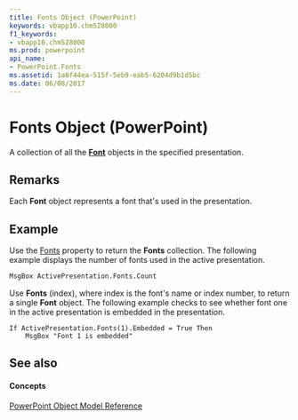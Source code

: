 ```yaml
---
title: Fonts Object (PowerPoint)
keywords: vbapp10.chm528000
f1_keywords:
- vbapp10.chm528000
ms.prod: powerpoint
api_name:
- PowerPoint.Fonts
ms.assetid: 1a8f44ea-515f-5eb9-eab5-6204d9b1d5bc
ms.date: 06/08/2017
---
```



# Fonts Object (PowerPoint)

A collection of all the  **[Font](font-object-powerpoint.md)** objects in the specified presentation.


## Remarks

Each  **Font** object represents a font that's used in the presentation.


## Example

Use the [Fonts](presentation-fonts-property-powerpoint.md) property to return the **Fonts** collection. The following example displays the number of fonts used in the active presentation.


```vb
MsgBox ActivePresentation.Fonts.Count
```

Use  **Fonts** (index), where index is the font's name or index number, to return a single **Font** object. The following example checks to see whether font one in the active presentation is embedded in the presentation.




```
If ActivePresentation.Fonts(1).Embedded = True Then 
    MsgBox "Font 1 is embedded"
```


## See also


#### Concepts


[PowerPoint Object Model Reference](object-model-powerpoint-vba-reference.md)

